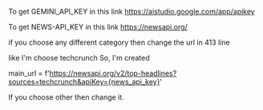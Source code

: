 
To get GEMINI_API_KEY in this link https://aistudio.google.com/app/apikey

To get NEWS-API_KEY in this link https://newsapi.org/

if you choose any different category then change the url in 413 line

like I'm choose techcrunch So, I'm created 

main_url = f'https://newsapi.org/v2/top-headlines?sources=techcrunch&apiKey={news_api_key}'

If you choose other then change it.
